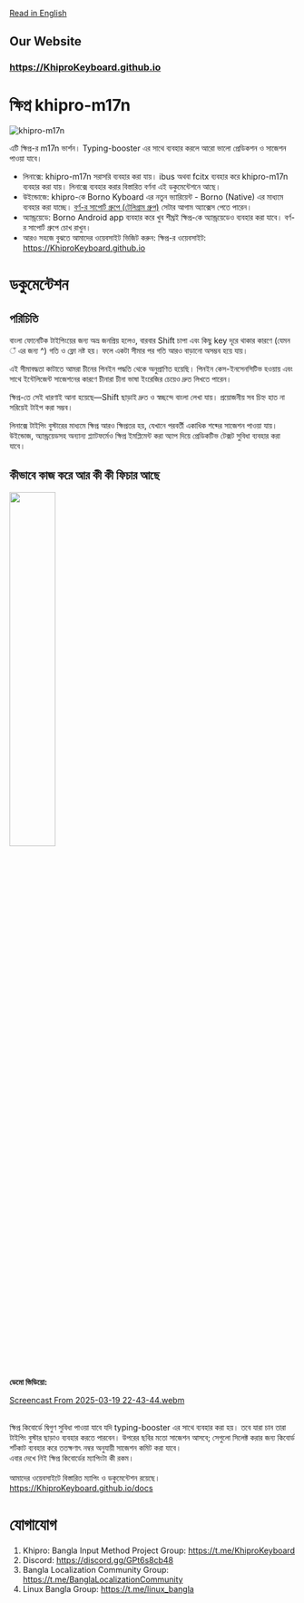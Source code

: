 [Read in English](README.en.md)
## Our Website 
### https://KhiproKeyboard.github.io

# ক্ষিপ্র khipro-m17n

![khipro-m17n](https://socialify.git.ci/rank-coder/khipro-m17n/image?description=1&forks=1&issues=1&language=1&logo=https%3A%2F%2Fraw.githubusercontent.com%2FSharafatKarim%2Fkhipro-m17n%2Fmain%2Fkhipro_logo.png&name=1&pattern=Circuit%20Board&pulls=1&stargazers=1&theme=Auto)

এটি ক্ষিপ্র-র m17n ভার্শন। Typing-booster এর সাথে ব্যবহার করলে আরো ভালো প্রেডিকশন ও সাজেশন পাওয়া যাবে।
* লিনাক্সে: khipro-m17n সরাসরি ব্যবহার করা যায়। ibus অথবা fcitx ব্যবহার করে khipro-m17n ব্যবহার করা যায়। লিনাক্সে ব্যবহার করার বিস্তারিত বর্ণনা এই ডকুমেন্টেশনে আছে।
* উইন্ডোজে: khipro-কে Borno Kyboard এর নতুন ভ্যারিয়েন্ট - Borno (Native) এর মাধ্যমে ব্যবহার করা যাচ্ছে। [বর্ণ-র সাপোর্ট গ্রুপে (টেলিগ্রাম গ্রুপ)](https://t.me/codepotro) সেটার আগাম অ্যাক্সেস পেতে পারেন।
* অ্যান্ড্রয়েডে: Borno Android app ব্যবহার করে খুব শীঘ্রই ক্ষিপ্র-কে অ্যান্ড্রয়েডেও ব্যবহার করা যাবে। বর্ণ-র সাপোর্ট গ্রুপে চোখ রাখুন।
* আরও সহজে বুঝতে আমাদের ওয়েবসাইট ভিজিট করুন: ক্ষিপ্র-র ওয়েবসাইট: https://KhiproKeyboard.github.io

# ডকুমেন্টেশন

## পরিচিতি
বাংলা ফোনেটিক টাইপিংয়ের জন্য অভ্র জনপ্রিয় হলেও, বারবার Shift চাপা এবং কিছু key দূরে থাকার কারণে (যেমন ঁ এর জন্য ^) গতি ও ফ্লো নষ্ট হয়। ফলে একটা সীমার পর গতি আরও বাড়ানো অসম্ভব হয়ে যায়।

এই সীমাবদ্ধতা কাটাতে আমরা চীনের পিনইন পদ্ধতি থেকে অনুপ্রাণিত হয়েছি। পিনইন কেস-ইনসেনসিটিভ হওয়ায় এবং সাথে ইন্টেলিজেন্ট সাজেশনের কারণে চীনারা চীনা ভাষা ইংরেজির চেয়েও দ্রুত লিখতে পারেন।

ক্ষিপ্র-তে সেই ধারণাই আনা হয়েছে—Shift ছাড়াই দ্রুত ও স্বচ্ছন্দে বাংলা লেখা যায়। প্রয়োজনীয় সব চিহ্ন হাত না সরিয়েই টাইপ করা সম্ভব।

লিনাক্সে টাইপিং বুস্টারের মাধ্যমে ক্ষিপ্র আরও ক্ষিপ্রতর হয়, যেখানে পরবর্তী একাধিক শব্দের সাজেশন পাওয়া যায়। উইন্ডোজ, অ্যান্ড্রয়েডসহ অন্যান্য প্ল্যাটফর্মেও ক্ষিপ্র ইমপ্লিমেন্ট করা অ্যাপ দিয়ে প্রেডিকটিভ টেক্সট সুবিধা ব্যবহার করা যাবে।
## কীভাবে কাজ করে আর কী কী ফিচার আছে
<img src="https://github.com/rank-coder/khipro-m17n/assets/54497225/441be89b-2bba-4886-8f70-cb96745a5f3f" width=40% height=40%>
<br>
<b>ডেমো ভিডিয়ো:</b> <br>

[Screencast From 2025-03-19 22-43-44.webm](https://github.com/user-attachments/assets/84f803a1-d01e-416e-addb-65c7f7cd6b91)


<br> ক্ষিপ্র কিবোর্ডে দ্বিগুণ সুবিধা পাওয়া যাবে যদি typing-booster এর সাথে ব্যবহার করা হয়। তবে যারা চান তারা টাইপিং বুস্টার ছাড়াও ব্যবহার করতে পারবেন। উপরের ছবির মতো সাজেশন আসবে; সেগুলো সিলেক্ট করার জন্য কিবোর্ড শর্টকাট ব্যবহার করে ততক্ষণাৎ নম্বর অনুযায়ী সাজেশন কমিট করা যাবে।
<br>
এবার দেখে নিই ক্ষিপ্র কিবোর্ডের ম্যাপিংটা কী রকম। <br> <br>
আমাদের ওয়েবসাইটে বিস্তারিত ম্যাপিং ও ডকুমেন্টেশন রয়েছে। https://KhiproKeyboard.github.io/docs

# যোগাযোগ
1. Khipro: Bangla Input Method Project Group: https://t.me/KhiproKeyboard
2. Discord: https://discord.gg/GPt6s8cb48
3. Bangla Localization Community Group: https://t.me/BanglaLocalizationCommunity
4. Linux Bangla Group: https://t.me/linux_bangla

